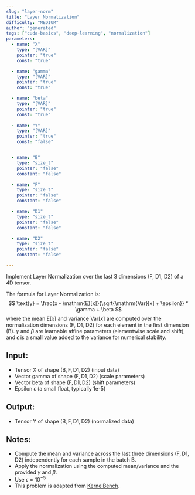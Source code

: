 ```yaml
---
slug: "layer-norm"
title: "Layer Normalization"
difficulty: "MEDIUM"
author: "generated"
tags: ["cuda-basics", "deep-learning", "normalization"]
parameters:
  - name: "X"
    type: "[VAR]"
    pointer: "true"
    const: "true"

  - name: "gamma"
    type: "[VAR]"
    pointer: "true"
    const: "true"

  - name: "beta"
    type: "[VAR]"
    pointer: "true"
    const: "true"
  
  - name: "Y"
    type: "[VAR]"
    pointer: "true"
    const: "false"


  - name: "B"
    type: "size_t"
    pointer: "false"
    constant: "false"

  - name: "F"
    type: "size_t"
    pointer: "false"
    constant: "false"

  - name: "D1"
    type: "size_t"
    pointer: "false"
    constant: "false"

  - name: "D2"
    type: "size_t"
    pointer: "false"
    constant: "false"

---
```


Implement Layer Normalization over the last 3 dimensions (F, D1, D2) of a 4D tensor.

The formula for Layer Normalization is:
$$
\text{y} = \frac{x - \mathrm{E}[x]}{\sqrt{\mathrm{Var}[x] + \epsilon}} * \gamma + \beta
$$
where the mean $\mathrm{E}[x]$ and variance $\mathrm{Var}[x]$ are computed over the normalization dimensions (F, D1, D2) for each element in the first dimension (B). $\gamma$ and $\beta$ are learnable affine parameters (elementwise scale and shift), and $\epsilon$ is a small value added to the variance for numerical stability.

## Input:
- Tensor $\text{X}$ of shape $(\text{B}, \text{F}, \text{D1}, \text{D2})$ (input data)
- Vector $\text{gamma}$ of shape $(\text{F}, \text{D1}, \text{D2})$ (scale parameters)
- Vector $\text{beta}$ of shape $(\text{F}, \text{D1}, \text{D2})$ (shift parameters)
- Epsilon $\epsilon$ (a small float, typically 1e-5)

## Output:
- Tensor $\text{Y}$ of shape $(\text{B}, \text{F}, \text{D1}, \text{D2})$ (normalized data)

## Notes:
- Compute the mean and variance across the last three dimensions $(\text{F}, \text{D1}, \text{D2})$ independently for each sample in the batch $\text{B}$.
- Apply the normalization using the computed mean/variance and the provided $\gamma$ and $\beta$.
- Use $\epsilon = 10^{-5}$
- This problem is adapted from [KernelBench](https://github.com/ScalingIntelligence/KernelBench/blob/main/KernelBench/level1/40_LayerNorm.py).